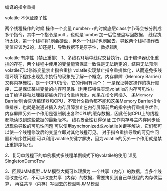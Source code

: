 
编译的指令重排

volatile 不保证原子性

两个线程操作的时候 操作一个变量 number++的时候底层class字节码会被分割成多个指令，其中一个指令是pull ，也就是number加一后往硬盘写回数据，
线程执行太快，第一个线程将1刷会硬盘，另外一个线程也刷回去，导致两个线程操作改变值应该为2的，却还是1，导致数据不是原子性，数据错乱

volatile 有序性（禁止重排）
1、多线程环境中线程交替执行，由于编译器优化重排的存在，两个线程中使用的变量能否保证一致性是无法确定的，结果无法预测
        volatile可以修饰变量禁止指令重排
        volatile实现禁止指令重排优化，从而避免多线程环境下程序出现乱序执行的现象先了解一个概念，内存屏障（Memory Barrier）又称内存栅栏，是一个CPU指令，它的作用有两个：
        一是保证特定操作的执行顺序，二是保证某些变量的内存可见性（利用该特性实现volatile的内存可见性）。
        由于编译器和处理器都能执行指令重排优化。如果在指令间插入一条Memory Barrier则会告诉编译器和CPU，不管什么指令都不能和这条Memory Barrier指令重排序，也就是说通过插入内存屏障禁止在内存屏障前后的指令执行重排序优作。
        内存屏障另外一个作用是强制刷出各种CPU的缓存数据，因此任何CPU上的线程都能读取到这些数据的最新版本。
        线程安全性获得保证
        工作内存与主内存同步延迟现象导致的可见性问题
        可以使用synchronized或volatile关键字解决，它们都可以使一个线程修改后的变量立即对其他线程可见。
        对于指令重排导致的可见性问题和有序性问题
        可以利用volatile关键字解决，因为volatile的另外一个作用就是禁止重排序优化。
        
        
        
 2、复习单线程下的单例模式多线程单例模式下的volatile的使用
  详见SingletonDemoTow

 3、回顾JMM模型
  JMM模型大概可以理解为
   一个共享（内存）的数据，当多个线程改变他时，不可以改变共享（内存）的数据，需要拷贝到自己单线程的内存做运算，
   再往共享（内存）写回去的模型叫JMM模型